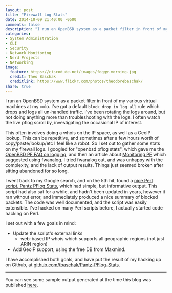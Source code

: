 ```yaml
---
layout: post
title: "Firewall Log Stats"
date: 2014-10-09 21:40:00 -0500
comments: false
description: "I run an OpenBSD system as a packet filter in front of my various virtual machines at my colo. I've got a default `block drop in log all` rule which drops and logs all un-handled traffic. I've been rotating the logs around, but not doing anything more than troubleshooting with the logs. I often watch the live pflog scroll by, investigating the occasional IP of interest."
categories:
- System Administration
- CLI
- Security
- Network Monitoring
- Nerd Projects
- Networking
image:
  feature: https://ciscodude.net/images/foggy-morning.jpg
  credit: Theo Baschak
  creditlink: https://www.flickr.com/photos/theodorebaschak/
share: true
---
```

I run an OpenBSD system as a packet filter in front of my various virtual machines at my colo. I've got a default `block drop in log all` rule which drops and logs all un-handled traffic. I've been rotating the logs around, but not doing anything more than troubleshooting with the logs. I often watch the live pflog scroll by, investigating the occasional IP of interest.

This often involves doing a whois on the IP space, as well as a GeoIP lookup. This can be repetitive, and sometimes after a few hours worth of copy/paste/lookup/etc I feel like a robot. So I set out to gather some stats on my firewall logs. I googled for "openbsd pflog stats", which gave me the [OpenBSD PF FAQ on logging](http://www.openbsd.org/faq/pf/logging.html), and then an article about [Monitoring PF](http://prefetch.net/articles/monitoringpf.html) which suggested using fwanalog. I tried fwanalog out, and was unhappy with the complexity, and the lack of output results. Things just seemed broken after sitting abandoned for so long. 

I went back to my Google search, and on the 5th hit, found a [nice Perl script, Pantz PFlog Stats](http://www.pantz.org/software/pf/pantzpfblockstats.html), which had simple, but informative output. This script had also sat for a while, and hadn't been updated in years, however it ran without error, and immediately produced a nice summary of blocked packets. The code was well documented, and the script was easily extensible. I've hacked on many Perl scripts before, I actually started code hacking on Perl.

I set out with a few goals in mind:

*	Update the script's external links
	*	web-based IP whois which supports all geographic regions (not just ARIN region)
*	Add GeoIP support, using the free DB from Maxmind.

I have accomplished both goals, and have put the result of my hacking up on Github, at [github.com/tbaschak/Pantz-PFlog-Stats](https://github.com/tbaschak/Pantz-PFlog-Stats). 

- - - 

You can see some sample output generated at the time this blog was published [here](/fwlogstats/).

